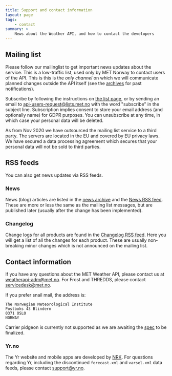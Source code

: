```yaml
---
title: Support and contact information
layout: page
tags:
    - contact
summary: >
    News about the Weather API, and how to contact the developers
---
```


## Mailing list

Please follow our mailinglist to get important news updates about the service.
This is a low-traffic list, used only by MET Norway to contact users of the API.
This is this is the *only channel* on which we will communicate planned changes
outside the API itself (see the [archives](http://lists.met.no/pipermail/api-users/)
for past notifications).

Subscribe by following the instructions on [the list page](http://lists.met.no/mailman/listinfo/api-users),
or by sending an email to <api-users-request@lists.met.no> with the word "subscribe" in the subject line.
Subscription implies consent to store your email address (and optionally name) for GDPR purposes.
You can unsubscribe at any time, in which case your personal data will be deleted.

As from Nov 2020 we have outsourced the mailing list service to a third party.
The servers are located in the EU and covered by EU privacy laws. We have
secured a data processing agreement which secures that your personal data will
not be sold to third parties.

## RSS feeds

You can also get news updates via RSS feeds.

### News

News (blog) articles are listed in the [news archive](https://api.met.no/blog) and the
[News RSS feed](https://api.met.no//feed/news). These are more or less the
same as the mailing list messages, but are published later (usually after the change
has been implemented).

### Changelog

Change logs for all products are found in the [Changelog RSS feed](https://api.met.no/feed/changelog).
Here you will get a list of all the changes for each product.
These are usually non-breaking minor changes which is not announced on the mailing list.

## Contact information

If you have any questions about the MET Weather API, please contact us at
<weatherapi-adm@met.no>. For Frost and THREDDS, please contact
<servicedesk@met.no>.

If you prefer snail mail, the address is:

    The Norwegian Meteorological Institute
    Postboks 43 Blindern
    0371 OSLO
    NORWAY

Carrier pidgeon is currently not supported as we are awaiting the [spec](https://tools.ietf.org/html/rfc2549) to be finalized.

### Yr.no

The Yr website and mobile apps are developed by [NRK](https://nrk.no/). For questions regarding Yr, including the discontinued `forecast.xml` and `varsel.xml` data feeds, please contact <support@yr.no>.
